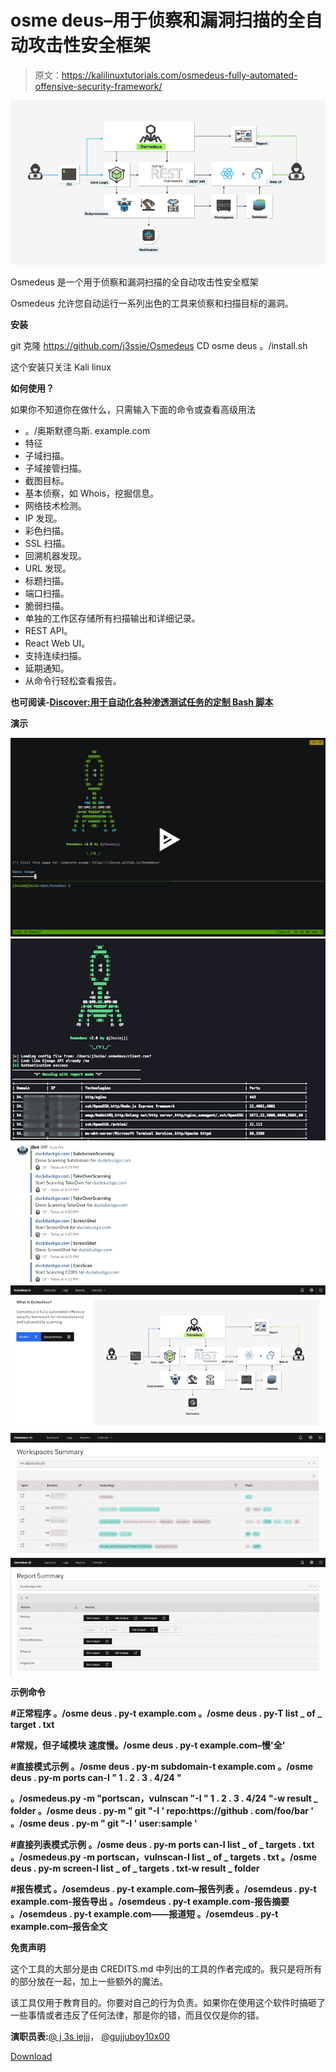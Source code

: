 # osme deus–用于侦察和漏洞扫描的全自动攻击性安全框架

> 原文：<https://kalilinuxtutorials.com/osmedeus-fully-automated-offensive-security-framework/>

[![Osmedeus  – Fully Automated Offensive Security Framework For Reconnaissance And Vulnerability Scanning](img//45b4df40d10c63ab6875d7e297ec86a5.png "Osmedeus  – Fully Automated Offensive Security Framework For Reconnaissance And Vulnerability Scanning")](https://1.bp.blogspot.com/-gTmz691iSrw/XbBUGZtg0iI/AAAAAAAADFo/X0AN00M_VtsSwA2kNfOTFO6m4uOPKEbWQCLcBGAsYHQ/s1600/osmedeus-architecture%25281%2529.png)

Osmedeus 是一个用于侦察和漏洞扫描的全自动攻击性安全框架

Osmedeus 允许您自动运行一系列出色的工具来侦察和扫描目标的漏洞。

**安装**

git 克隆 https://github.com/j3ssie/Osmedeus
CD osme deus
。/install.sh

这个安装只关注 Kali linux

**如何使用？**

如果你不知道你在做什么，只需输入下面的命令或查看高级用法

*   。/奥斯默德乌斯. example.com
*   特征
*   子域扫描。
*   子域接管扫描。
*   截图目标。
*   基本侦察，如 Whois，挖掘信息。
*   网络技术检测。
*   IP 发现。
*   彩色扫描。
*   SSL 扫描。
*   回溯机器发现。
*   URL 发现。
*   标题扫描。
*   端口扫描。
*   脆弱扫描。
*   单独的工作区存储所有扫描输出和详细记录。
*   REST API。
*   React Web UI。
*   支持连续扫描。
*   延期通知。
*   从命令行轻松查看报告。

**也可阅读-**[**Discover:用于自动化各种渗透测试任务的定制 Bash 脚本**](https://kalilinuxtutorials.com/discover-scripts-automate-penetration-testing/)

**演示**

![](img//089f515335cb52213b5b6de47f1befa9.png)![](img//cadcc6963de73deacc7b47a58f706d30.png)![](img//6e529933f4d17892dde418ad15bb89ce.png)![](img//03324c1872375158ea334b7c3a2b608b.png)![](img//a3c32927f3f4737b09a12313923e3175.png)![](img//234387de0c86854e7ecceda1263fd3a0.png)

**示例命令**

**#正常程序
。/osme deus . py-t example.com
。/osme deus . py-T list _ of _ target . txt**

**#常规，但子域模块
速度慢。/osme deus . py-t example.com–慢'全'**

**#直接模式示例
。/osme deus . py-m subdomain-t example.com
。/osme deus . py-m ports can-I " 1 . 2 . 3 . 4/24 "**

**。/osmedeus.py -m "portscan，vulnscan "-I " 1 . 2 . 3 . 4/24 "-w result _ folder
。/osme deus . py-m " git "-I ' repo:https://github . com/foo/bar '
。/osme deus . py-m " git "-I ' user:sample '**

**#直接列表模式示例
。/osme deus . py-m ports can-I list _ of _ targets . txt
。/osmedeus.py -m portscan，vulnscan-I list _ of _ targets . txt
。/osme deus . py-m screen-I list _ of _ targets . txt-w result _ folder**

**#报告模式
。/osemdeus . py-t example.com–报告列表
。/osemdeus . py-t example.com-报告导出
。/osemdeus . py-t example.com-报告摘要
。/osemdeus . py-t example.com——报道短
。/osemdeus . py-t example.com–报告全文**

**免责声明**

这个工具的大部分是由 CREDITS.md 中列出的工具的作者完成的。我只是将所有的部分放在一起，加上一些额外的魔法。

该工具仅用于教育目的。你要对自己的行为负责。如果你在使用这个软件时搞砸了一些事情或者违反了任何法律，那是你的错，而且仅仅是你的错。

**演职员表:**[@ j 3s iejjj](https://twitter.com/j3ssiejjj)， [@gujjuboy10x00](https://twitter.com/vis_hacker)

[Download](https://github.com/j3ssie/Osmedeus)